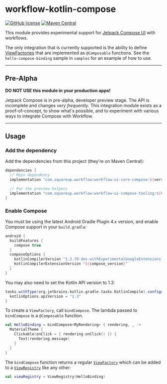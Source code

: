# workflow-kotlin-compose

[![GitHub license](https://img.shields.io/badge/license-Apache%20License%202.0-blue.svg?style=flat)](https://www.apache.org/licenses/LICENSE-2.0)
[![Maven Central](https://img.shields.io/maven-central/v/com.squareup.workflow/workflow-ui-core-compose.svg?label=Maven%20Central)](https://search.maven.org/search?q=g:com.squareup.workflow%20AND%20a:workflow-ui-core-compose)

This module provides experimental support for [Jetpack Compose UI][1] with workflows.

The only integration that is currently supported is the ability to define [ViewFactories][2] that
are implemented as `@Composable` functions. See the `hello-compose-binding` sample in `samples` for
an example of how to use.

----

## Pre-Alpha

**DO NOT USE this module in your production apps!**

Jetpack Compose is in pre-alpha, developer preview stage. The API is incomplete and changes
_very frequently_. This integration module exists as a proof-of-concept, to show what's possible,
and to experiment with various ways to integrate Compose with Workflow.

----

## Usage

### Add the dependency

Add the dependencies from this project (they're on Maven Central):

```groovy
dependencies {
  // Main dependency
  implementation "com.squareup.workflow:workflow-ui-core-compose:${versions.workflow_compose}"

  // For the preview helpers
  implementation "com.squareup.workflow:workflow-ui-compose-tooling:${versions.workflow_compose}"
}
```

### Enable Compose

You must be using the latest Android Gradle Plugin 4.x version, and enable Compose support
in your `build.gradle`:

```groovy
android {
  buildFeatures {
    compose true
  }
  composeOptions {
    kotlinCompilerVersion "1.3.70-dev-withExperimentalGoogleExtensions-20200424"
    kotlinCompilerExtensionVersion "${compose_version}"
  }
}
```

You may also need to set the Kotlin API version to 1.3:

```groovy
tasks.withType(org.jetbrains.kotlin.gradle.tasks.KotlinCompile).configureEach {
  kotlinOptions.apiVersion = "1.3"
}
```

To create a `ViewFactory`, call `bindCompose`. The lambda passed to `bindCompose` is a `@Composable`
function.

```kotlin
val HelloBinding = bindCompose<MyRendering> { rendering, _ ->
  MaterialTheme {
    Clickable(onClick = { rendering.onClick() }) {
      Text(rendering.message)
    }
  }
}
```

The `bindCompose` function returns a regular [`ViewFactory`][2] which can be added to a
[`ViewRegistry`][3] like any other:

```kotlin
val viewRegistry = ViewRegistry(HelloBinding)
```

[1]: https://developer.android.com/jetpack/compose
[2]: https://square.github.io/workflow/kotlin/api/workflow/com.squareup.workflow.ui/-view-factory/
[3]: https://square.github.io/workflow/kotlin/api/workflow/com.squareup.workflow.ui/-view-registry/
